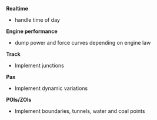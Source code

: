 **Realtime**
- handle time of day

**Engine performance**
- dump power and force curves depending on engine law

**Track**
- Implement junctions

**Pax**
- Implement dynamic variations

**POIs/ZOIs**
- Implement boundaries, tunnels, water and coal points
